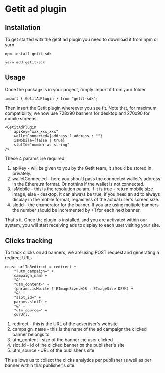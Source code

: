 # **Getit ad plugin**

## Installation

To get started with the getit ad plugin you need to download it from npm or yarn.

```
npm install getit-sdk
```

```
yarn add getit-sdk
```

## Usage

Once the package is in your project, simply import it from your folder

```
import { GetitAdPlugin } from "getit-sdk";
```

Then insert the Getit plugin whereever you see fit. Note that, for maximum compatibility, we now use 728x90 banners for desktop and 270x90 for mobile screens.

```
<GetitAdPlugin
    apiKey="xxx_xxx_xxx"
    walletConnected={address ? address : ""}
    isMobile={false | true}
    slotId="number as string"
/>
```

These 4 params are required:

1. apiKey - will be given to you by the Getit team, it should be stored in privately.
2. walletConnected - here you should pass the connected wallet's address in the Ethereum format. Or nothing if the wallet is not connected.
3. isMobile - this is the resolution param. If it is true - return mobile size image, else - desktop. It can always be true, if you need an ad to always display in the mobile format, regardless of the actual user's screen size.
4. slotId - the enumerator for the banner. If you are using multiple banners the number should be incremented by +1 for each next banner.

That's it. Once the plugin is installed, and you are activated within our system, you will start receiving ads to display to each user visiting your site.

## Clicks tracking

To track clicks on ad banners, we are using POST request and generating a redirect URL:

```
const urlToRedirect = redirect +
    "?utm_campaign=" +
    campaign_name +
    "&" +
    "utm_content=" +
    (params.isMobile ? EImageSize.MOB : EImageSize.DESK) +
    "&" +
    "slot_id=" +
    params.slotId +
    "&" +
    "utm_source=" +
    curUrl,
```

1. redirect - this is the URL of the advertiser's website
2. campaign_name - this is the name of the ad campaign the clicked banner belongs to
3. utm_content - size of the banner the user clicked
4. slot_id - id of the clicked banner on the publisher's site
5. utm_source - URL of the publisher's site

This allows us to collect the clicks analytics per publisher as well as per banner within that publisher's site.

